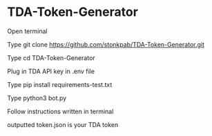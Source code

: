 ﻿# TDA-Token-Generator
Open terminal

Type git clone https://github.com/stonkpab/TDA-Token-Generator.git

Type cd TDA-Token-Generator

Plug in TDA API key in .env file

Type pip install requirements-test.txt

Type python3 bot.py

Follow instructions written in terminal

outputted token.json is your TDA token
